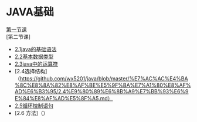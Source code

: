 # JAVA基础
[第一节课](https://github.com/wx5201/java/blob/master/%E7%AC%AC%E4%B8%80%E8%8A%82%E8%AF%BE/java%E7%AC%AC%E4%B8%80%E8%AF%BE.md)<br>
[第二节课]
- [2.1java的基础语法](https://github.com/wx5201/java/blob/master/%E7%AC%AC%E4%BA%8C%E8%8A%82%E8%AF%BE%E5%9F%BA%E7%A1%80%E8%AF%AD%E6%B3%95/%E5%9F%BA%E7%A1%80%E8%AF%AD%E6%B3%95.md)<br>
- [2.2基本数据类型](https://github.com/wx5201/java/blob/master/%E7%AC%AC%E4%BA%8C%E8%8A%82%E8%AF%BE%E5%9F%BA%E7%A1%80%E8%AF%AD%E6%B3%95/%E5%9F%BA%E6%9C%AC%E6%95%B0%E6%8D%AE%E7%B1%BB%E5%9E%8B.md)<br>
- [2.3java中的运算符](https://github.com/wx5201/java/blob/master/%E7%AC%AC%E4%BA%8C%E8%8A%82%E8%AF%BE%E5%9F%BA%E7%A1%80%E8%AF%AD%E6%B3%95/2.3%E8%BF%90%E7%AE%97%E7%AC%A6%E4%B8%8E%E8%A1%A8%E8%BE%BE%E5%BC%8F.md)
- [2.4选择结构]（https://github.com/wx5201/java/blob/master/%E7%AC%AC%E4%BA%8C%E8%8A%82%E8%AF%BE%E5%9F%BA%E7%A1%80%E8%AF%AD%E6%B3%95/2.4%E9%80%89%E6%8B%A9%E7%BB%93%E6%9E%84%E8%AF%AD%E5%8F%A5.md）
- [2.5循环控制语句]()
- [2.6 方法]（）
